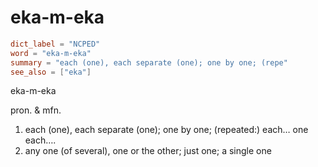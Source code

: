 # eka-m-eka

``` toml
dict_label = "NCPED"
word = "eka-m-eka"
summary = "each (one), each separate (one); one by one; (repe"
see_also = ["eka"]
```

eka\-m\-eka

pron. & mfn.

1. each (one), each separate (one); one by one; (repeated:) each… one each….
2. any one (of several), one or the other; just one; a single one

